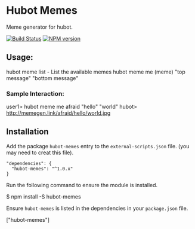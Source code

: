 # Hubot Memes

Meme generator for hubot.

[![Build Status](https://travis-ci.org/waynegraham/hubot-memes.png)](https://travis-ci.org/waynegraham/hubot-memes) [![NPM version](https://badge.fury.io/js/hubot-memes.png)](http://badge.fury.io/js/hubot-memes)

## Usage:

hubot meme list - List the available memes
hubot meme me (meme) "top message" "bottom message"

### Sample Interaction:

user1> hubot meme me afraid "hello" "world"
hubot> http://memegen.link/afraid/hello/world.jpg

## Installation

Add the package `hubot-memes` entry to the `external-scripts.json` file.
(you may need to creat this file).

```
"dependencies": {
  "hubot-memes": "^1.0.x"
}
```

Run the following command to ensure the module is installed.

  $ npm install -S hubot-memes

Ensure `hubot-memes` is listed in the dependencies in your
`package.json` file.

   ["hubot-memes"]

